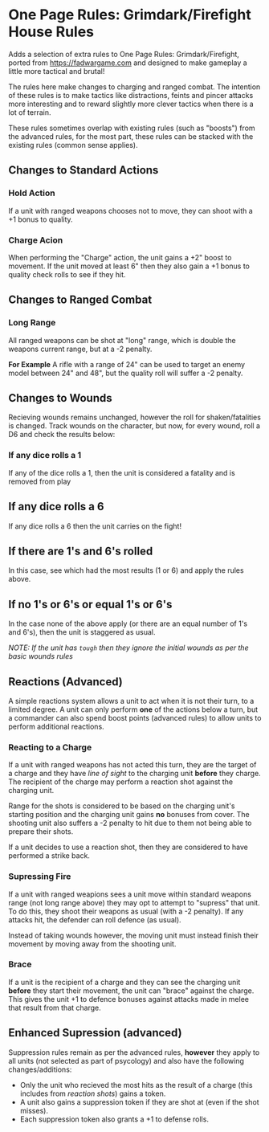 # One Page Rules: Grimdark/Firefight House Rules
Adds a selection of extra rules to One Page Rules: Grimdark/Firefight, ported from https://fadwargame.com and designed to make gameplay a little more tactical and brutal!

The rules here make changes to charging and ranged combat. The intention of these rules is to make tactics like distractions, feints and pincer attacks more interesting and to reward slightly more clever tactics when there is a lot of terrain.

These rules sometimes overlap with existing rules (such as "boosts") from the advanced rules, for the most part, these rules can be stacked with the existing rules (common sense applies).

## Changes to Standard Actions

### Hold Action
If a unit with ranged weapons chooses not to move, they can shoot with a +1 bonus to quality.

### Charge Acion
When performing the "Charge" action, the unit gains a +2" boost to movement. If the unit moved at least 6" then they also gain a +1 bonus to quality check rolls to see if they hit.

## Changes to Ranged Combat

### Long Range
All ranged weapons can be shot at "long" range, which is double the weapons current range, but at a -2 penalty.

**For Example** A rifle with a range of 24" can be used to target an enemy model between 24" and 48", but the quality roll will suffer a -2 penalty.

## Changes to Wounds

Recieving wounds remains unchanged, however the roll for shaken/fatalities is changed. Track wounds on the character, but now, for every wound, roll a D6 and check the results below:

### If any dice rolls a 1

If any of the dice rolls a 1, then the unit is considered a fatality and is removed from play

## If any dice rolls a 6

If any dice rolls a 6 then the unit carries on the fight!

## If there are 1's and 6's rolled

In this case, see which had the most results (1 or 6) and apply the rules above.

## If no 1's or 6's or equal 1's or 6's

In the case none of the above apply (or there are an equal number of 1's and 6's), then the unit is staggered as usual.

*NOTE: If the unit has `tough` then they ignore the initial wounds as per the basic wounds rules*

## Reactions (Advanced)

A simple reactions system allows a unit to act when it is not their turn, to a limited degree. A unit can only perform **one** of the actions below a turn, but a commander can also spend boost points (advanced rules) to allow units to perform additional reactions.

### Reacting to a Charge

If a unit with ranged weapons has not acted this turn, they are the target of a charge and they have *line of sight* to the charging unit **before** they charge. The recipient of the charge may perform a reaction shot against the charging unit.

Range for the shots is considered to be based on the charging unit's starting position and the charging unit gains **no** bonuses from cover. The shooting unit also suffers a -2 penalty to hit due to them not being able to prepare their shots.

If a unit decides to use a reaction shot, then they are considered to have performed a strike back.

### Supressing Fire

If a unit with ranged weapions sees a unit move within standard weapons range (not long range above) they may opt to attempt to "supress" that unit. To do this, they shoot their weapons as usual (with a -2 penalty). If any attacks hit, the defender can roll defence (as usual).

Instead of taking wounds however, the moving unit must instead finish their movement by moving away from the shooting unit.

### Brace

If a unit is the recipient of a charge and they can see the charging unit **before** they start their movement, the unit can "brace" against the charge. This gives the unit +1 to defence bonuses against attacks made in melee that result from that charge.

## Enhanced Supression (advanced)
Suppression rules remain as per the advanced rules, **however** they apply to all units (not selected as part of psycology) and also have the following changes/additions:

* Only the unit who recieved the most hits as the result of a charge (this includes from *reaction shots*) gains a token.
* A unit also gains a suppression token if they are shot at (even if the shot misses).
* Each suppression token also grants a +1 to defense rolls.
